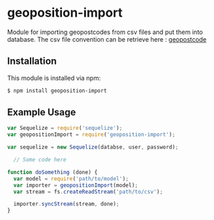 # geoposition-import

Module for importing geopostcodes from csv files and put them into database.
The csv file convention can be retrieve here : [geopostcode](http://www.geopostcodes.com/?lang=fr)

## Installation

This module is installed via npm:

``` bash
$ npm install geoposition-import
```

## Example Usage

``` js
var Sequelize = require('sequelize');
var geopositionImport = require('geoposition-import');

var sequelize = new Sequelize(databse, user, password);

  // Some code here

function doSomething (done) {
  var model = require('path/to/model');
  var importer = geopositionImport(model);
  var stream = fs.createReadStream('path/to/csv');

  importer.syncStream(stream, done);
}

```
